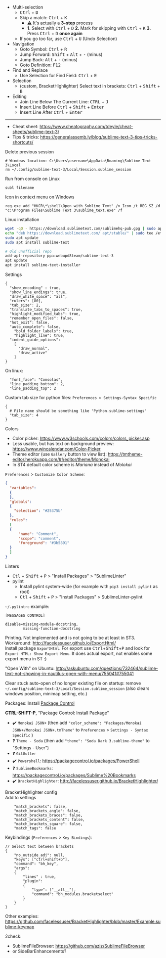 * Multi-selection
   * <kbd>Ctrl</kbd> + <kbd>D</kbd>
   * Skip a match: <kbd>Ctrl</kbd> + <kbd>K</kbd>
       * :warning: It's actually a **3-step** process
       * **1\.** Select with <kbd>Ctrl</kbd> + <kbd>D</kbd> **2.** Mark for skipping with <kbd>Ctrl</kbd> + <kbd>K</kbd> **3.** Press <kbd>Ctrl</kbd> + <kbd>D</kbd> **once again**
   * If you go too far, use <kbd>Ctrl</kbd> + <kbd>U</kbd> (Undo Selection)
* Navigation
   * Goto Symbol: <kbd>Ctrl</kbd> + <kbd>R</kbd>
   * Jump Forward: <kbd>Shift</kbd> + <kbd>Alt</kbd> + <kbd>-</kbd> (minus)
   * Jump Back: <kbd>Alt</kbd> + <kbd>-</kbd> (minus)
   * Goto Definition: <kbd>F12</kbd>
* Find and Replace
   * Use Selection for Find Field: <kbd>Ctrl</kbd> + <kbd>E</kbd>
* Selection
   * (custom, BracketHighlighter) Select text in brackets: <kbd>Ctrl</kbd> + <kbd>Shift</kbd> + <kbd>B</kbd>
* Editing
   * Join Line Below The Current Line: <kbd>CTRL</kbd> + <kbd>J</kbd>
   * Insert Line Before <kbd>Ctrl</kbd> + <kbd>Shift</kbd> + <kbd>Enter</kbd>
   * Insert Line After <kbd>Ctrl</kbd> + <kbd>Enter</kbd>

------
* Cheat sheet: https://www.cheatography.com/tdeyle/cheat-sheets/sublime-text-3/
* Tips & tricks: https://generalassemb.ly/blog/sublime-text-3-tips-tricks-shortcuts/

Delete previous session
```shell
# Windows location: C:\Users\username\AppData\Roaming\Sublime Text 3\Local
rm ~/.config/sublime-text-3/Local/Session.sublime_session
```

Run from console on Linux
```shell
subl filename
```

Icon in context menu on Windows
```
reg.exe add "HKCR\*\shell\Open with Sublime Text" /v Icon /t REG_SZ /d "c:\Program Files\Sublime Text 3\sublime_text.exe" /f
```
Linux installation
```bash
wget -qO - https://download.sublimetext.com/sublimehq-pub.gpg | sudo apt-key add -
echo "deb https://download.sublimetext.com/ apt/stable/" | sudo tee /etc/apt/sources.list.d/sublime-text.list
sudo apt update
sudo apt install sublime-text

# Old unofficial repo
add-apt-repository ppa:webupd8team/sublime-text-3
apt update
apt install sublime-text-installer
```
Settings
```
{
  "show_encoding" : true,
  "show_line_endings": true,
  "draw_white_space": "all",
  "rulers": [80],
  "tab_size": 2,
  "translate_tabs_to_spaces": true,
  "highlight_modified_tabs": true,
  "remember_open_files": false,
  "hot_exit": false,
  "auto_complete": false,
	"bold_folder_labels": true,
	"highlight_line": true,
  "indent_guide_options":
    [
      "draw_normal",
      "draw_active"
    ]
}
```
On linux:
```
  "font_face": "Consolas",
  "line_padding_bottom": 2,
  "line_padding_top": 2
```
Custom tab size for python files: `Preferences > Settings-Syntax Specific`
```
{
  # File name should be something like "Python.sublime-settings"
  "tab_size": 4
}
```

Colors
* Color picker: https://www.w3schools.com/colors/colors_picker.asp
* Less usable, but has text on background preview: https://www.wincalendar.com/Color-Picker
* Theme editor (use `Gallery` button to view list): https://tmtheme-editor.herokuapp.com/#!/editor/theme/Monokai
* In ST4 default color scheme is _Mariana_ instead of _Molokai_

`Preferences` > `Customize Color Scheme`:
```json
{
  "variables":
  {
  },
  "globals":
  {
    "selection": "#25375b"
  },
  "rules":
  [
  {
      "name": "Comment",
      "scope": "comment",
      "foreground": "#3b5891"
  }
  ]
}
```

Linters
* <kbd>Ctl</kbd> + <kbd>Shift</kbd> + <kbd>P</kbd> > "Install Packages" > "SublimeLinter"
* pylint
  * Install pylint system-wide (for example with `pip3 install pylint` as root)
  * <kbd>Ctl</kbd> + <kbd>Shift</kbd> + <kbd>P</kbd> > "Install Packages" > SublimeLinter-pylint

`~/.pylintrc` example:
```
[MESSAGES CONTROL]

disable=missing-module-docstring,
        missing-function-docstring
```

Printing. Not implemented and is not going to be at least in ST3. Workaround: http://facelessuser.github.io/ExportHtml/<br>
Install package `ExportHtml`. For export use <kbd>Ctrl</kbd>+<kbd>Shift</kbd>+<kbd>P</kbd> and look for `Export HTML: Show Export Menu`. It does actual export, not enables some export menu in ST :)

"Open With" on Ubuntu: http://askubuntu.com/questions/732464/sublime-text-not-showing-in-nautilus-open-with-menu/755041#755041

Clear stuck auto-open of no longer existing file on startup: remove `~/.config/sublime-text-3/Local/Session.sublime_session` (also clears windows position, minimap setting, etc.)

Packages:
Install [Package Control](https://packagecontrol.io/installation#st3)

**CTRL-SHIFT-P**, "Package Control: Install Package"

* :heavy_check_mark: `Monokai JSON+` (then add `"color_scheme": "Packages/Monokai JSON+/Monokai JSON+.tmTheme"` to `Preferences` > `Settings - Syntax Specific` )
* :question: `Theme - Soda` (then add `"theme": "Soda Dark 3.sublime-theme"` to "Settings - User")
* :question: `GitGutter`
* :heavy_check_mark: `Powershell`: https://packagecontrol.io/packages/PowerShell
* :question: `SublimeBookmarks`: https://packagecontrol.io/packages/Sublime%20Bookmarks
* :heavy_check_mark: `BracketHighlighter`: http://facelessuser.github.io/BracketHighlighter/

BracketHighlighter config  
Add to settings
```
    "match_brackets": false,
    "match_brackets_angle": false,
    "match_brackets_braces": false,
    "match_brackets_content": false,
    "match_brackets_square": false,
    "match_tags": false
```
Keybindings (`Preferences` > `Key Bindings`):
```
// Select text between brackets
{
    "no_outside_adj": null,
    "keys": ["ctrl+shift+b"],
    "command": "bh_key",
    "args":
    {
        "lines" : true,
        "plugin":
        {
            "type": ["__all__"],
            "command": "bh_modules.bracketselect"
        }
    }
}
```
Other examples: https://github.com/facelessuser/BracketHighlighter/blob/master/Example.sublime-keymap

2check:
* SublimeFileBrowser: https://github.com/aziz/SublimeFileBrowser
* or SideBarEnhancements?

